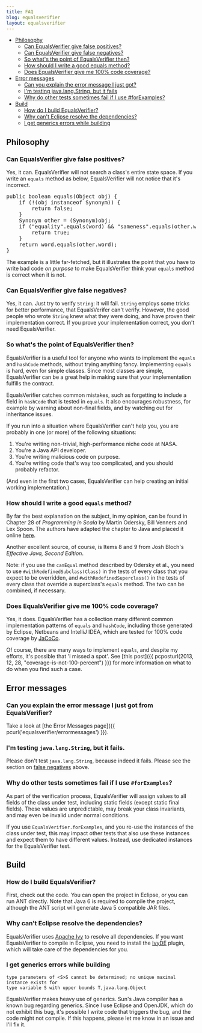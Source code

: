 ```yaml
---
title: FAQ
blog: equalsverifier
layout: equalsverifier
---
```

* [Philosophy](#philosophy)
    * [Can EqualsVerifier give false positives?](#falsepositives)
    * [Can EqualsVerifier give false negatives?](#falsenegatives)
    * [So what's the point of EqualsVerifier then?](#whatsthepoint)
    * [How should I write a good equals method?](#howtowriteequals)
    * [Does EqualsVerifier give me 100% code coverage?](#coverage)
* [Error messages](#errormessages)
    * [Can you explain the error message I just got?](#explainerrormessages)
    * [I'm testing java.lang.String, but it fails](#testingString)
    * [Why do other tests sometimes fail if I use #forExamples?](#forExamples)
* [Build](#build)
    * [How do I build EqualsVerifier?](#howtobuild)
    * [Why can't Eclipse resolve the dependencies?](#eclipseresolvedeps)
    * [I get generics errors while building](#genericserrors)


<a id="philosophy"></a>
Philosophy
----------

<a id="falsepositives"></a>
### Can EqualsVerifier give false positives?
Yes, it can. EqualsVerifier will not search a class's entire state space. If you write an `equals` method as below, EqualsVerifier will not notice that it's incorrect.

<pre class="prettyprint">
public boolean equals(Object obj) {
    if (!(obj instanceof Synonym)) {
        return false;
    }
    Synonym other = (Synonym)obj;
    if ("equality".equals(word) && "sameness".equals(other.word)) {
        return true;
    }
    return word.equals(other.word);
}
</pre>

The example is a little far-fetched, but it illustrates the point that you have to write bad code _on purpose_ to make EqualsVerifier think your `equals` method is correct when it is not.

<a id="falsenegatives"></a>
### Can EqualsVerifier give false negatives?
Yes, it can. Just try to verify `String`: it will fail. `String` employs some tricks for better performance, that EqualsVerifer can't verify. However, the good people who wrote `String` knew what they were doing, and have proven their implementation correct. If you prove your implementation correct, you don't need EqualsVerifier.

<a id="whatsthepoint"></a>
### So what's the point of EqualsVerifier then?
EqualsVerifier is a useful tool for anyone who wants to implement the `equals` and `hashCode` methods, without trying anything fancy. Implementing `equals` is hard, even for simple classes. Since most classes are simple, EqualsVerifier can be a great help in making sure that your implementation fulfills the contract.

EqualsVerifier catches common mistakes, such as forgetting to include a field in `hashCode` that is tested in `equals`. It also encourages robustness, for example by warning about non-final fields, and by watching out for inheritance issues.

If you run into a situation where EqualsVerifier can't help you, you are probably in one (or more) of the following situations:

1. You're writing non-trivial, high-performance niche code at NASA.
1. You're a Java API developer.
1. You're writing malicious code on purpose.
1. You're writing code that's way too complicated, and you should probably refactor.

(And even in the first two cases, EqualsVerifier can help creating an initial working implementation.)

<a id="howtowriteequals"></a>
### How should I write a good `equals` method?
By far the best explanation on the subject, in my opinion, can be found in Chapter 28 of _Programming in Scala_ by Martin Odersky, Bill Venners and Lex Spoon. The authors have adapted the chapter to Java and placed it online [here](http://www.artima.com/lejava/articles/equality.html).

Another excellent source, of course, is Items 8 and 9 from Josh Bloch's _Effective Java, Second Edition_.

Note: if you use the `canEqual` method described by Odersky et al., you need to use `#withRedefinedSubclass(Class)` in the tests of every class that you expect to be overridden, and `#withRedefinedSuperclass()` in the tests of every class that override a superclass's `equals` method. The two can be combined, if necessary.

<a id="coverage"></a>
### Does EqualsVerifier give me 100% code coverage?
Yes, it does. EqualsVerifier has a collection many different common implementation patterns of `equals` and `hashCode`, including those generated by Eclipse, Netbeans and IntelliJ IDEA, which are tested for 100% code coverage by [JaCoCo](http://www.eclemma.org/jacoco/).

Of course, there are many ways to implement `equals`, and despite my efforts, it's possible that 'I missed a spot'. See [this post]({{ pcposturl(2013, 12, 28, "coverage-is-not-100-percent") }}) for more information on what to do when you find such a case.


<a id="errormessages"></a>
Error messages
--------------
<a id="explainerrormessages"></a>
### Can you explain the error message I just got from EqualsVerifier?
Take a look at [the Error Messages page]({{ pcurl('equalsverifier/errormessages') }}).

<a id="testingString"></a>
### I'm testing `java.lang.String`, but it fails.
Please don't test `java.lang.String`, because indeed it fails. Please see the section on [false negatives](#falsenegatives) above.

<a id="forExamples"></a>
### Why do other tests sometimes fail if I use `#forExamples`?
As part of the verification process, EqualsVerifier will assign values to all fields of the class under test, including static fields (except static final fields). These values are unpredictable, may break your class invariants, and may even be invalid under normal conditions.

If you use `EqualsVerifier.forExamples`, and you re-use the instances of the class under test, this may impact other tests that also use these instances and expect them to have different values. Instead, use dedicated instances for the EqualsVerifier test.


<a id="build"></a>
Build
-----
<a id="howtobuild"></a>
### How do I build EqualsVerifier?
First, check out the code. You can open the project in Eclipse, or you can run ANT directly. Note that Java 6 is required to compile the project, although the ANT script will generate Java 5 compatible JAR files.

<a id="eclipseresolvedeps"></a>
### Why can't Eclipse resolve the dependencies?
EqualsVerifier uses [Apache Ivy](http://ant.apache.org/ivy/) to resolve all dependencies. If you want EqualsVerifier to compile in Eclipse, you need to install the [IvyDE](http://ant.apache.org/ivy/ivyde/) plugin, which will take care of the dependencies for you.

<a id="genericserrors"></a>
### I get generics errors while building
    type parameters of <S>S cannot be determined; no unique maximal instance exists for 
    type variable S with upper bounds T,java.lang.Object

EqualsVerifier makes heavy use of generics. Sun's Java compiler has a known bug regarding generics. Since I use Eclipse and OpenJDK, which do not exhibit this bug, it's possible I write code that triggers the bug, and the code might not compile. If this happens, please let me know in an issue and I'll fix it.
